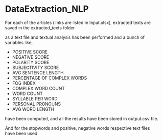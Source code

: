# DataExtraction_NLP
 For each of the articles (links are listed in Input.xlsx), extracted texts are saved in the extracted_texts folder 
 
 as a text file and textual analysis has been performed and a bunch of variables like,


* POSITIVE SCORE
* NEGATIVE SCORE
* POLARITY SCORE
* SUBJECTIVITY SCORE
* AVG SENTENCE LENGTH
* PERCENTAGE OF COMPLEX WORDS
* FOG INDEX
* COMPLEX WORD COUNT
* WORD COUNT
* SYLLABLE PER WORD
* PERSONAL PRONOUNS
* AVG WORD LENGTH

 have been computed, and all the results have been stored in output.csv file.
 
 And for the stopwords and positive, negative words respective text files have been used.


